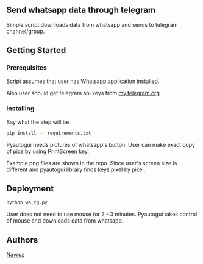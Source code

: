 ## Send whatsapp data through  telegram 

Simple script downloads data from whatsapp and sends to telegram channel/group.

## Getting Started


### Prerequisites

Script assumes that user has Whatsapp application installed.

Also user should get telegram api keys from [my.telegram.org](https://my.telegram.org/auth).

### Installing

Say what the step will be

```bash
pip install -r requirements.txt
```

Pyautogui needs pictures of whatsapp's button. 
User can make exact copy of pics by using PrintScreen key.

Example png files are shown in the repo. 
Since user's screen size is different and pyautogui library finds keys pixel by pixel.

## Deployment

```bash
python wa_tg.py
```

User does not need to use mouse for 2 - 3 minutes. Pyautogui takes control of mouse and downloads data from whatsapp.

## Authors

[Navruz](https://github.com/navruzbek1992)


